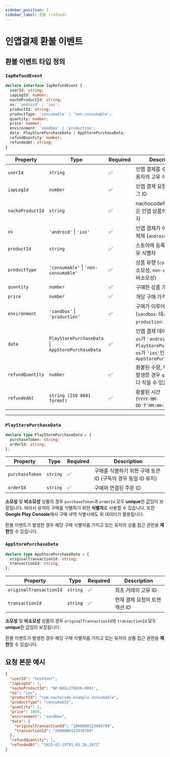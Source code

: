```yaml
---
sidebar_position: 2
sidebar_label: 환불 (refund)
---
```


# 인앱결제 환불 이벤트

## **환불 이벤트 타입 정의**

### **`IapRefundEvent`**

```typescript
declare interface IapRefundEvent {
  userId: string;
  iapLogId: number;
  nachoProductId: string;
  os: 'android' | 'ios';
  productId: string;
  productType: 'consumable' | 'non-consumable';
  quantity: number;
  price: number;
  environment: 'sandbox' | 'production';
  data: PlayStorePurchaseData | AppStorePurchaseData;
  refundQuantity: number;
  refundedAt: string;
}
```

| **Property**     | **Type**                                               | **Required** | **Description**                                                                                                                  |
| ---------------- | ------------------------------------------------------ | ------------ | -------------------------------------------------------------------------------------------------------------------------------- |
| `userId`         | `string`                                               | ✅           | 인앱 결제를 수행한 앱 사용자의 고유 식별자                                                                                       |
| `iapLogId`       | `number`                                               | ✅           | 인앱 결제 요청의 고유 로그 ID                                                                                                    |
| `nachoProductId` | `string`                                               | ✅           | nachocode에서 발급받은 인앱 상품의 고유 식별자                                                                                   |
| `os`             | `'android'` \| `'ios'`                                 | ✅           | 인앱 결제가 이루어진 운영 체제 (`android`, `ios`)                                                                                |
| `productId`      | `string`                                               | ✅           | 스토어에 등록된 상품의 고유 식별자                                                                                               |
| `productType`    | `'consumable'` \| `'non-consumable'`                   | ✅           | 상품 유형 (`consumable`: 소모성, `non-consumable`: 비소모성)                                                                     |
| `quantity`       | `number`                                               | ✅           | 구매한 상품 개수                                                                                                                 |
| `price`          | `number`                                               | ✅           | 개당 구매 가격                                                                                                                   |
| `environment`    | `'sandbox'` \| `'production'`                          | ✅           | 구매가 이루어진 환경 (`sandbox`: 테스트 환경, `production`: 운영 환경)                                                           |
| `data`           | `PlayStorePurchaseData` \|<br/> `AppStorePurchaseData` | ✅           | 인앱 결제 데이터 정보.<br/> `os`가 `'android'`인 경우 `PlayStorePurchaseData`,<br/> `os`가 `'ios'`인 경우 `AppStorePurchaseData` |
| `refundQuantity` | `number`                                               | ✅           | 환불된 수량, 부분 환불이 발생한 경우 `quantity` 보다 작을 수 있음                                                                |
| `refundedAt`     | `string (ISO 8601 format)`                             | ✅           | 환불된 시간<br/> (`YYYY-MM-DD'T'HH:mm:ss.sss'Z'`)                                                                                |

---

### **`PlayStorePurchaseData`**

```typescript
declare type PlayStorePurchaseData = {
  purchaseToken: string;
  orderId: string;
};
```

| **Property**    | **Type** | **Required** | **Description**                                              |
| --------------- | -------- | ------------ | ------------------------------------------------------------ |
| `purchaseToken` | `string` | ✅           | 구매를 식별하기 위한 구매 토큰 ID (구독의 경우 동일 ID 유지) |
| `orderId`       | `string` | ✅           | 구매와 연결된 주문 ID                                        |

**소모성** 및 **비소모성** 상품의 경우 `purchaseToken`과 `orderId` 모두 **unique**한 값임이 보장됩니다.
따라서 유저의 구매를 식별하기 위한 **식별자**로 사용할 수 있습니다. 또한 **Google Play Console**에서 구매 내역 식별시에도 위 데이터가 활용됩니다.

환불 이벤트가 발생한 경우 해당 구매 식별자를 가지고 있는 유저의 상품 접근 권한을 **제한**할 수 있습니다.

### **`AppStorePurchaseData`**

```typescript
declare type AppStorePurchaseData = {
  originalTransactionId: string;
  transactionId: string;
};
```

| **Property**            | **Type** | **Required** | **Description**              |
| ----------------------- | -------- | ------------ | ---------------------------- |
| `originalTransactionId` | `string` | ✅           | 최초 거래의 고유 ID          |
| `transactionId`         | `string` | ✅           | 현재 결제 요청의 트랜잭션 ID |

**소모성** 및 **비소모성** 상품의 경우 `originalTransactionId`와 `transactionId` 모두 **unique**한 값임이 보장됩니다.

환불 이벤트가 발생한 경우 해당 구매 식별자를 가지고 있는 유저의 상품 접근 권한을 **제한**할 수 있습니다.

## 요청 본문 예시

```json
{
  "userId": "testUser",
  "iapLogId": 1,
  "nachoProductId": "NP-NXGLSTOEXK-0001",
  "os": "ios",
  "productId": "com.nachocode.example.consumable",
  "productType": "consumable",
  "quantity": 1,
  "price": 1000,
  "environment": "sandbox",
  "data": {
    "originalTransactionId": "2000000123456789",
    "transactionId": "2000000123456789"
  },
  "refundQuantity": 1,
  "refundedAt": "2025-02-19T01:03:26.287Z"
}
```

